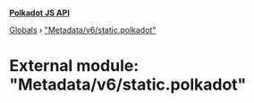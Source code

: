 **[Polkadot JS API](../README.md)**

[Globals](../globals.md) › ["Metadata/v6/static.polkadot"](_metadata_v6_static_polkadot_.md)

# External module: "Metadata/v6/static.polkadot"